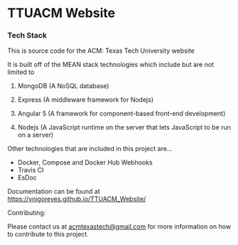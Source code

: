 # TTUACM Website

### Tech Stack
This is source code for the ACM: Texas Tech University website


It is built off of the MEAN stack technologies which include but are not limited to

1) MongoDB (A NoSQL database)

2) Express (A middleware framework for Nodejs)

3) Angular 5 (A framework for component-based front-end development)

4) Nodejs (A JavaScript runtime on the server that lets JavaScript to be run on a server)

Other technologies that are included in this project are...

<ul>
  <li>Docker, Compose and Docker Hub Webhooks</li>
  <li>Travis CI</li>
  <li>EsDoc</li>
</ul>

Documentation can be found at <https://ynigoreyes.github.io/TTUACM_Website/>

Contributing:

  Please contact us at [acmtexastech@gmail.com](mailto:acmtexastech@gmail.com) for more information on how to contribute to this project.
